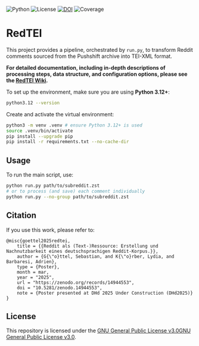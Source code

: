 ![Python](https://img.shields.io/badge/Python-3.12%2B-blue) ![License](https://img.shields.io/github/license/sgoettel/RedTEI) [![DOI](https://img.shields.io/badge/DOI-10.5281/zenodo.14944553-green)](https://doi.org/10.5281/zenodo.14944553) ![Coverage](https://img.shields.io/badge/Coverage-80%25-yellowgreen)  

# RedTEI

This project provides a pipeline, orchestrated by `run.py`, to transform Reddit comments sourced from the Pushshift archive into TEI-XML format.

**For detailed documentation, including in-depth descriptions of processing steps, data structure, and configuration options, please see the [RedTEI Wiki](https://github.com/sgoettel/RedTEI/wiki/Introduction).**

To set up the environment, make sure you are using **Python 3.12+**:
```bash
python3.12 --version
```
<!-- If python3.12 is not available, install it first:
```bash
sudo add-apt-repository ppa:deadsnakes/ppa
sudo apt update
sudo apt install python3.12 python3.12-venv python3.12-dev
-->

Create and activate the virtual environment:
```bash
python3 -m venv .venv # ensure Python 3.12+ is used
source .venv/bin/activate
pip install --upgrade pip
pip install -r requirements.txt --no-cache-dir
```

## Usage

To run the main script, use:
```bash
python run.py path/to/subreddit.zst
# or to process (and save) each comment individually
python run.py --no-group path/to/subreddit.zst
```

## Citation

If you use this work, please refer to: 
```
@misc{goettel2025redtei,
    title = {{Reddit als (Text-)Ressource: Erstellung und Nachnutzbarkeit eines deutschsprachigen Reddit-Korpus.}},
    author = {G{\"o}ttel, Sebastian, and K{\"o}rber, Lydia, and Barbaresi, Adrien},
    type = {Poster},
    month = mar,
    year = "2025",
    url = "https://zenodo.org/records/14944553",
    doi = "10.5281/zenodo.14944553",
    note = {Poster presented at DHd 2025 Under Construction (DHd2025)}
}
```

## License

This repository is licensed under the [GNU General Public License v3.0GNU General Public License v3.0](https://github.com/sgoettel/RedTEI/blob/master/LICENSE).
